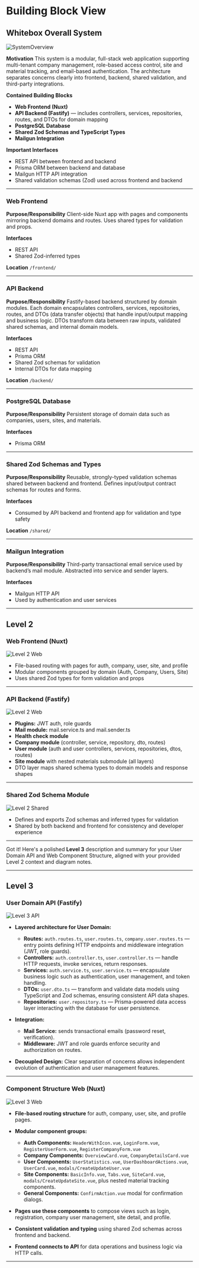 # Building Block View

## Whitebox Overall System

![SystemOverview](./images/SystemOverview.png)

**Motivation**
This system is a modular, full-stack web application supporting multi-tenant company management, role-based access control, site and material tracking, and email-based authentication. The architecture separates concerns clearly into frontend, backend, shared validation, and third-party integrations.

**Contained Building Blocks**
* **Web Frontend (Nuxt)**
* **API Backend (Fastify)** — includes controllers, services, repositories, routes, and DTOs for domain mapping
* **PostgreSQL Database**
* **Shared Zod Schemas and TypeScript Types**
* **Mailgun Integration**

**Important Interfaces**
* REST API between frontend and backend
* Prisma ORM between backend and database
* Mailgun HTTP API integration
* Shared validation schemas (Zod) used across frontend and backend

---

### Web Frontend

**Purpose/Responsibility**
Client-side Nuxt app with pages and components mirroring backend domains and routes. Uses shared types for validation and props.

**Interfaces**
* REST API
* Shared Zod-inferred types

**Location**
`/frontend/`

---

### API Backend

**Purpose/Responsibility**
Fastify-based backend structured by domain modules. Each domain encapsulates controllers, services, repositories, routes, and DTOs (data transfer objects) that handle input/output mapping and business logic. DTOs transform data between raw inputs, validated shared schemas, and internal domain models.

**Interfaces**
* REST API
* Prisma ORM
* Shared Zod schemas for validation
* Internal DTOs for data mapping

**Location**
`/backend/`

---

### PostgreSQL Database

**Purpose/Responsibility**
Persistent storage of domain data such as companies, users, sites, and materials.

**Interfaces**
* Prisma ORM

---

### Shared Zod Schemas and Types

**Purpose/Responsibility**
Reusable, strongly-typed validation schemas shared between backend and frontend. Defines input/output contract schemas for routes and forms.

**Interfaces**
* Consumed by API backend and frontend app for validation and type safety

**Location**
`/shared/`

---

### Mailgun Integration

**Purpose/Responsibility**
Third-party transactional email service used by backend’s mail module. Abstracted into service and sender layers.

**Interfaces**
* Mailgun HTTP API
* Used by authentication and user services

---

## Level 2

### Web Frontend (Nuxt)

![Level 2 Web](./images/Level2Web.png)

* File-based routing with pages for auth, company, user, site, and profile
* Modular components grouped by domain (Auth, Company, Users, Site)
* Uses shared Zod types for form validation and props

---

### API Backend (Fastify)

![Level 2 Web](./images/Level2Api.png)

- **Plugins:** JWT auth, role guards
- **Mail module:** mail.service.ts and mail.sender.ts
- **Health check module**
- **Company module** (controller, service, repository, dto, routes)
- **User module** (auth and user controllers, services, repositories, dtos, routes)
- **Site module** with nested materials submodule (all layers)
- DTO layer maps shared schema types to domain models and response shapes

---

### Shared Zod Schema Module

![Level 2 Shared](./images/Level2Api.png)

- Defines and exports Zod schemas and inferred types for validation
- Shared by both backend and frontend for consistency and developer experience

---


Got it! Here's a polished **Level 3** description and summary for your User Domain API and Web Component Structure, aligned with your provided Level 2 context and diagram notes.

---

## Level 3

### User Domain API (Fastify)

![Level 3 API](./images/Level3API.png)

* **Layered architecture for User Domain:**

  * **Routes:** `auth.routes.ts`, `user.routes.ts`, `company.user.routes.ts` — entry points defining HTTP endpoints and middleware integration (JWT, role guards).
  * **Controllers:** `auth.controller.ts`, `user.controller.ts` — handle HTTP requests, invoke services, return responses.
  * **Services:** `auth.service.ts`, `user.service.ts` — encapsulate business logic such as authentication, user management, and token handling.
  * **DTOs:** `user.dto.ts` — transform and validate data models using TypeScript and Zod schemas, ensuring consistent API data shapes.
  * **Repositories:** `user.repository.ts` — Prisma-powered data access layer interacting with the database for user persistence.
* **Integration:**

  * **Mail Service:** sends transactional emails (password reset, verification).
  * **Middleware:** JWT and role guards enforce security and authorization on routes.
* **Decoupled Design:** Clear separation of concerns allows independent evolution of authentication and user management features.

---

### Component Structure Web (Nuxt)

![Level 3 Web](./images/Level3Web.png)

* **File-based routing structure** for auth, company, user, site, and profile pages.
* **Modular component groups:**

  * **Auth Components:** `HeaderWithIcon.vue`, `LoginForm.vue`, `RegisterUserForm.vue`, `RegisterCompanyForm.vue`
  * **Company Components:** `OverviewCard.vue`, `CompanyDetailsCard.vue`
  * **User Components:** `UserStatistics.vue`, `UserDashboardActions.vue`, `UserCard.vue`, `modals/CreateUpdateUser.vue`
  * **Site Components:** `BasicInfo.vue`, `Tabs.vue`, `SiteCard.vue`, `modals/CreateUpdateSite.vue`, plus nested material tracking components.
  * **General Components:** `ConfirmAction.vue` modal for confirmation dialogs.
* **Pages use these components** to compose views such as login, registration, company user management, site detail, and profile.
* **Consistent validation and typing** using shared Zod schemas across frontend and backend.
* **Frontend connects to API** for data operations and business logic via HTTP calls.

---
